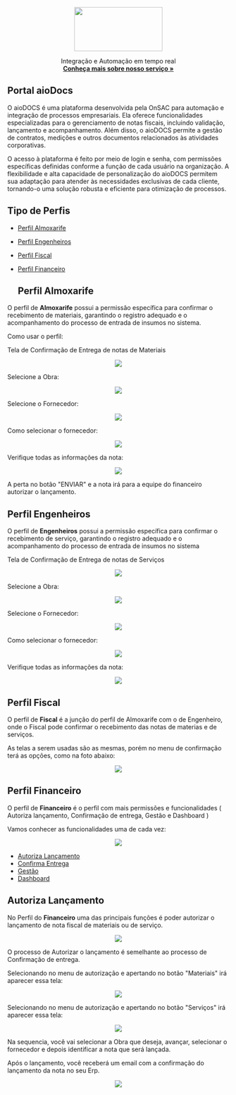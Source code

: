 <p align="center">
  <a href="https://onsac.com/">
    <img src="https://github.com/onsac/Libera-o-de-Acessos-do-Sienge/blob/main/onsac_01.png" width="200" height="100" >
  </a>
</p>
<p align="center">
 Integração e  Automação em tempo real
  <br>
  <a href="https://onsac.com/"><strong>Conheça mais sobre nosso serviço »</strong></a>
  </p>

  ## Portal aioDocs

  O aioDOCS é uma plataforma desenvolvida pela OnSAC para automação e integração de processos empresariais. Ela oferece funcionalidades especializadas para o gerenciamento de notas fiscais, incluindo validação, lançamento e acompanhamento. Além disso, o aioDOCS permite a gestão de contratos, medições e outros documentos relacionados às atividades corporativas.

  O acesso à plataforma é feito por meio de login e senha, com permissões específicas definidas conforme a função de cada usuário na organização. A flexibilidade e alta capacidade de personalização do aioDOCS permitem sua adaptação para atender às necessidades exclusivas de cada cliente, tornando-o uma solução robusta e eficiente para otimização de processos.

  ## Tipo de Perfis

- [Perfil Almoxarife](#requisitos-de-infraestrutura)
- [Perfil Engenheiros](#verifica-e-configura-proxy)
- [Perfil Fiscal](#instala-e-configura-aio-integrador)
- [Perfil Financeiro](#configura-ansible)

  ## Perfil Almoxarife
O perfil de **Almoxarife** possui a permissão específica para confirmar o recebimento de materiais, garantindo o registro adequado e o acompanhamento do processo de entrada de insumos no sistema. 

Como usar o perfil:

Tela de Confirmação de Entrega de notas de Materiais
<p align="center">
     <img src="https://github.com/onsac/Documentacao-de-perfil/blob/main/Perfil%20Almoxarife/Captura%20de%20tela%202025-01-08%20160632.png" >
</p>

Selecione a Obra:
<p align="center">
     <img src="https://github.com/onsac/Documentacao-de-perfil/blob/main/Perfil%20Almoxarife/Captura%20de%20tela%202025-01-08%20160913.png" >
</p>

Selecione o Fornecedor:
<p align="center">
     <img src="https://github.com/onsac/Documentacao-de-perfil/blob/main/Perfil%20Almoxarife/Tela-selecione-fornecedor.png" >
</p>

Como selecionar o fornecedor:
<p align="center">
     <img src="https://github.com/onsac/Documentacao-de-perfil/blob/main/Perfil%20Almoxarife/selecionando-fornecedor.png" >
</p>

Verifique todas as informações da nota:
<p align="center">
     <img src="https://github.com/onsac/Documentacao-de-perfil/blob/main/Perfil%20Almoxarife/tela-selecione-nota-fiscal.png" >
</p>

A perta no botão "ENVIAR" e a nota irá para a equipe do financeiro autorizar o lançamento.

## Perfil Engenheiros
O perfil de **Engenheiros** possui a permissão específica para confirmar o recebimento de serviço, garantindo o registro adequado e o acompanhamento do processo de entrada de insumos no sistema

Tela de Confirmação de Entrega de notas de Serviços
<p align="center">
     <img src="https://github.com/onsac/Documentacao-de-perfil/blob/main/Perfil%20Engenheiro/tela-confirmacao-servico.png" >
</p>

Selecione a Obra:
<p align="center">
     <img src="https://github.com/onsac/Documentacao-de-perfil/blob/main/Perfil%20Almoxarife/Captura%20de%20tela%202025-01-08%20160913.png" >
</p>

Selecione o Fornecedor:
<p align="center">
     <img src="https://github.com/onsac/Documentacao-de-perfil/blob/main/Perfil%20Almoxarife/Tela-selecione-fornecedor.png" >
</p>

Como selecionar o fornecedor:
<p align="center">
     <img src="https://github.com/onsac/Documentacao-de-perfil/blob/main/Perfil%20Almoxarife/selecionando-fornecedor.png" >
</p>

Verifique todas as informações da nota:
<p align="center">
     <img src="https://github.com/onsac/Documentacao-de-perfil/blob/main/Perfil%20Almoxarife/tela-selecione-nota-fiscal.png" >
</p>

## Perfil Fiscal

O perfil de **Fiscal** é a junção do perfil de Almoxarife com o de Engenheiro, onde o Fiscal pode confirmar o recebimento das notas de materias e de serviços. 

As telas a serem usadas são as mesmas, porém no menu de confirmação terá as opções, como na foto abaixo:
<p align="center">
     <img src="https://github.com/onsac/Documentacao-de-perfil/blob/main/Perfil%20Fiscal/selecione-material-ou-servico.png" >
</p>

## Perfil Financeiro 

O perfil de **Financeiro** é o perfil com mais permissões e funcionalidades ( Autoriza lançamento, Confirmação de entrega, Gestão e Dashboard )

Vamos conhecer as funcionalidades uma de cada vez: 

<p align="center">
     <img src="https://github.com/onsac/Documentacao-de-perfil/blob/main/Perfil%20Financeiro/menu.png" >
</p>

- [Autoriza Lançamento](#requisitos-de-infraestrutura)
- [Confirma Entrega](#verifica-e-configura-proxy)
- [Gestão](#insConfirmatala-e-configura-aio-integrador)
- [Dashboard](#configura-ansible)

## Autoriza Lançamento 

No Perfil do **Financeiro** uma das principais funções é poder autorizar o lançamento de nota fiscal de materiais ou de serviço.

<p align="center">
     <img src="https://github.com/onsac/Documentacao-de-perfil/blob/main/Perfil%20Financeiro/autoriza-material-servico.png" >
</p>

O processo de Autorizar o lançamento é semelhante ao processo de Confirmação de entrega.

Selecionando no menu de autorização e apertando no botão "Materiais" irá aparecer essa tela:

<p align="center">
     <img src="https://github.com/onsac/Documentacao-de-perfil/blob/main/Perfil%20Financeiro/tela-autoriza-material.png" >
</p>

Selecionando no menu de autorização e apertando no botão "Serviços" irá aparecer essa tela:

<p align="center">
     <img src="https://github.com/onsac/Documentacao-de-perfil/blob/main/Perfil%20Financeiro/tela-autoriza-material.png" >
</p>
Na sequencia, você vai selecionar a Obra que deseja, avançar, selecionar o fornecedor e depois identificar a nota que será lançada. 

Após o lançamento, você receberá um email com a confirmação do lançamento da nota no seu Erp. 

<p align="center">
     <img src="https://github.com/onsac/Documentacao-de-perfil/blob/main/Perfil%20Financeiro/tela-autoriza-servico.png" >
</p>







